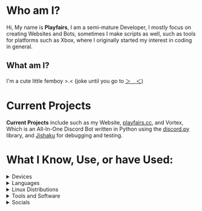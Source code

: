 # Who am I?


Hi, My name is **Playfairs**, I am a semi-mature Developer, I mostly focus on creating Websites and Bots, sometimes I make scripts as well, such as tools for platforms such as Xbox, where I originally started my interest in coding in general.

## What am I? 

I'm a cute little femboy >.< (joke until you go to [＞＿＜](https://playfairs.cc))

# Current Projects


**Current Projects** include such as my Website, [playfairs.cc](https://playfairs.cc), and Vortex, Which is an All-In-One Discord Bot written in Python using the [discord.py](https://github.com/Rapptz/discord.py) library, and [Jishaku](https://github.com/scarletcafe/jishaku) for debugging and testing.


# What I Know, Use, or have Used:

<details><summary>Devices</summary>

- [Mac Mini](https://www.apple.com/shop/buy-mac/mac-mini/apple-m4-chip-with-10-core-cpu-and-10-core-gpu-16gb-memory-256gb)

- [Xbox Series S](https://www.microsoft.com/en-us/d/xbox-series-s/942j774tp9jn?activetab=pivot:overviewtab)

- [iPhone SE 3rd Gen](https://www.apple.com/shop/buy-iphone/iphone-se)

- [Acer Nitro XF3](https://www.acer.com/gb-en/monitors/gaming/nitro-xf3/pdp/UM.HX3EE.S09)

- [HP Laptop 15"](https://www.hp.com/us-en/shop/pdp/hp-laptop-15-fd1073nr) x2

</details>

<details><summary>Languages</summary>

- Python

- JavaScript

- TypeScript

- Cython

- C

- C++

- Roff

- HTML

- Rust

- F#

</details>

<details><summary>Linux Distributions</summary>

- NixOS

- Debian 12

- Arch

- Kali

- Ubuntu

- Mint

- EndeavourOS

</details>

<details><summary>Tools and Software</summary>

- AnyDesk

- Flameshot

- Goneovim

- Kitty

- Neovim

- Nushell

- Obsidian

- Raycast

- Tailscale

- UTM

- Visual Studio Code

- Windsurf

</details>
  
<details><summary>Socials</summary>

- [TikTok](https://tiktok.com/@playfairs)

- [GitHub](https://github.com/playfairs) (Your already here)

- [YouTube](https://www.youtube.com/@%E3%98%A7)

- [Website](https://playfairs.cc)

- [Discord Server](https://server.playfairs.cc)

- [GitHub Pages](https://bio.playfairs.cc)

- [Last.FM](https://www.last.fm/user/pdwk)

- [Guns.lol](https://guns.playfairs.cc) - Pretty bland, idc about having a com themed guns profile

- [Slat.cc](https://slat.playfairs.cc)

- [Spotify](https://open.spotify.com/user/darklore4201?si=3f1e08f13ef4483c)

</details>
